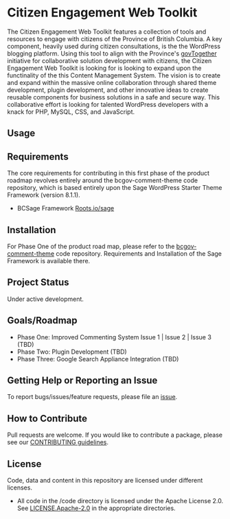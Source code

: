 # Citizen Engagement Web Toolkit


The Citizen Engagement Web Toolkit features a collection of tools and resources to engage with citizens of the Province of British Columbia.  A key component, heavily used during citizen consultations, is the the WordPress blogging platform.  Using this tool to align with the Province's [govTogether](http://www2.gov.bc.ca/govtogetherbc/index.page) initiative for collaborative solution development with citizens, the Citizen Engagement Web Toolkit is looking for is looking to expand upon the functinality of the this Content Management System.  The vision is to create and expand within the massive online collaboration through shared theme development, plugin development, and other innovative ideas to create reusable components for business solutions in a safe and secure way.  This collaborative effort is looking for talented WordPress developers with a knack for PHP, MySQL, CSS, and JavaScript.  

## Usage

## Requirements

The core requirements for contributing in this first phase of the product roadmap revolves entirely around the bcgov-comment-theme code repository, which is based entirely upon the Sage WordPress Starter Theme Framework (version 8.1.1).  

- BCSage Framework [Roots.io/sage](https://roots.io/sage/) 

## Installation

For Phase One of the product road map, please refer to the [bcgov-comment-theme](https://github.com/bcgov/citizen-engagement-web-toolkit/tree/master/code/bcgov-comment-theme) code repository.  Requirements and Installation of the Sage Framework is available there.

## Project Status
Under active development.

## Goals/Roadmap
- Phase One: Improved Commenting System Issue 1 | Issue 2 | Issue 3 (TBD)
- Phase Two: Plugin Development (TBD)
- Phase Three: Google Search Appliance Integration (TBD)

## Getting Help or Reporting an Issue
To report bugs/issues/feature requests, please file an [issue](https://github.com/bcgov/citizen-engagement-web-toolkit/issues).

## How to Contribute
Pull requests are welcome. If you would like to contribute a package, please see our [CONTRIBUTING guidelines](https://github.com/bcgov/citizen-engagement-web-toolkit/blob/master/CONTRIBUTING.md).

## License
Code, data and content in this repository are licensed under different licenses.

- All code in the /code directory is licensed under the Apache License 2.0. See [LICENSE.Apache-2.0](https://github.com/bcgov/citizen-engagement-web-toolkit/blob/master/code/LICENSE.Apache.2.0) in the appropriate directories.
